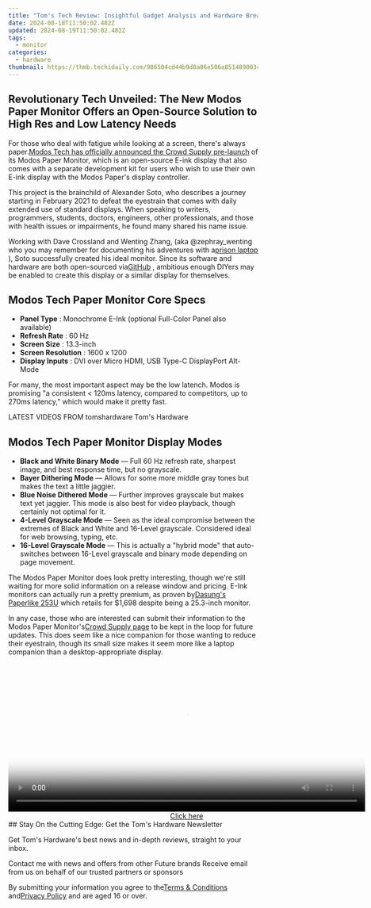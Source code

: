 ```yaml
---
title: "Tom's Tech Review: Insightful Gadget Analysis and Hardware Breakdown"
date: 2024-08-18T11:50:02.482Z
updated: 2024-08-19T11:50:02.482Z
tags:
  - monitor
categories:
  - hardware
thumbnail: https://thmb.techidaily.com/986504cd44b9d8a86e506a851489003cdb37fac4314ef47bdf65ab2174d555e1.jpg
---
```


## Revolutionary Tech Unveiled: The New Modos Paper Monitor Offers an Open-Source Solution to High Res and Low Latency Needs

For those who deal with fatigue while looking at a screen, there's always paper.[Modos Tech has officially announced the Crowd Supply pre-launch](https://www.modos.tech/blog/modos-paper-monitor-pre-launch-on-crowd-supply) of its Modos Paper Monitor, which is an open-source E-ink display that also comes with a separate development kit for users who wish to use their own E-ink display with the Modos Paper's display controller.

 This project is the brainchild of Alexander Soto, who describes a journey starting in February 2021 to defeat the eyestrain that comes with daily extended use of standard displays. When speaking to writers, programmers, students, doctors, engineers, other professionals, and those with health issues or impairments, he found many shared his name issue.

 Working with Dave Crossland and Wenting Zhang, (aka @zephray\_wenting who you may remember for documenting his adventures with a[prison laptop](https://tools.techidaily.com) ), Soto successfully created his ideal monitor. Since its software and hardware are both open-sourced via[GitHub](https://github.com/Modos-Labs/Glider) , ambitious enough DIYers may be enabled to create this display or a similar display for themselves.

## Modos Tech Paper Monitor Core Specs

* **Panel Type** : Monochrome E-Ink (optional Full-Color Panel also available)
* **Refresh Rate** : 60 Hz
* **Screen Size** : 13.3-inch
* **Screen Resolution** : 1600 x 1200
* **Display Inputs** : DVI over Micro HDMI, USB Type-C DisplayPort Alt-Mode

 For many, the most important aspect may be the low latench. Modos is promising "a consistent < 120ms latency, compared to competitors, up to 270ms latency," which would make it pretty fast.

 LATEST VIDEOS FROM tomshardware Tom's Hardware

## Modos Tech Paper Monitor Display Modes

* **Black and White Binary Mode** — Full 60 Hz refresh rate, sharpest image, and best response time, but no grayscale.
* **Bayer Dithering Mode** — Allows for some more middle gray tones but makes the text a little jaggier.
* **Blue Noise Dithered Mode** — Further improves grayscale but makes text yet jaggier. This mode is also best for video playback, though certainly not optimal for it.
* **4-Level Grayscale Mode** — Seen as the ideal compromise between the extremes of Black and White and 16-Level grayscale. Considered ideal for web browsing, typing, etc.
* **16-Level Grayscale Mode** — This is actually a "hybrid mode" that auto-switches between 16-Level grayscale and binary mode depending on page movement.

 The Modos Paper Monitor does look pretty interesting, though we're still waiting for more solid information on a release window and pricing. E-Ink monitors can actually run a pretty premium, as proven by[Dasung's Paperlike 253U](https://tools.techidaily.com) which retails for $1,698 despite being a 25.3-inch monitor.

 In any case, those who are interested can submit their information to the Modos Paper Monitor's[Crowd Supply page](https://www.crowdsupply.com/modos-tech/modos-paper-monitor) to be kept in the loop for future updates. This does seem like a nice companion for those wanting to reduce their eyestrain, though its small size makes it seem more like a laptop companion than a desktop-appropriate display.

<!-- affiliate ads begin -->
<span id="1993652">
					<video width="720" height="300" style="cursor:pointer"
           poster="//a.impactradius-go.com/display-clicktoplayimage/1993652.jpeg"
           onclick="if(!this.playClicked){this.play();this.setAttribute('controls',true);this.playClicked=true;}">
	   <source src="//a.impactradius-go.com/display-ad/22993-1993652">
	   <img src="//a.impactradius-go.com/display-clicktoplayimage/1993652.jpeg" style="border: none; height: 100%; width: 100%; object-fit: contain">
	</video>
	<div style="width:720px;text-align:center"><a href="javascript:window.open(decodeURIComponent('https%3A%2F%2Fhomestyler.sjv.io%2Fc%2F5597632%2F1993652%2F22993'), '_blank');void(0);">Click here</a></div>
</span>
<img height="0" width="0" src="https://imp.pxf.io/i/5597632/1993652/22993" style="position:absolute;visibility:hidden;" border="0" />
<!-- affiliate ads end -->
## Stay On the Cutting Edge: Get the Tom's Hardware Newsletter

 Get Tom's Hardware's best news and in-depth reviews, straight to your inbox.

 Contact me with news and offers from other Future brands  Receive email from us on behalf of our trusted partners or sponsors

 By submitting your information you agree to the[Terms & Conditions](https://futureplc.com/terms-conditions/) and[Privacy Policy](https://futureplc.com/privacy-policy/) and are aged 16 or over.

<ins class="adsbygoogle"
     style="display:block"
     data-ad-format="autorelaxed"
     data-ad-client="ca-pub-7571918770474297"
     data-ad-slot="1223367746"></ins>



<ins class="adsbygoogle"
     style="display:block"
     data-ad-client="ca-pub-7571918770474297"
     data-ad-slot="8358498916"
     data-ad-format="auto"
     data-full-width-responsive="true"></ins>


